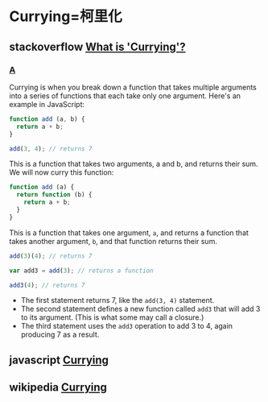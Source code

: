 # Currying=柯里化



## stackoverflow [What is 'Currying'?](https://stackoverflow.com/questions/36314/what-is-currying)



### [A](https://stackoverflow.com/a/36321)

Currying is when you break down a function that takes multiple arguments into a series of functions that each take only one argument. Here's an example in JavaScript:

```js
function add (a, b) {
  return a + b;
}

add(3, 4); // returns 7
```

This is a function that takes two arguments, a and b, and returns their sum. We will now curry this function:

```js
function add (a) {
  return function (b) {
    return a + b;
  }
}
```

This is a function that takes one argument, `a`, and returns a function that takes another argument, `b`, and that function returns their sum.

```js
add(3)(4); // returns 7

var add3 = add(3); // returns a function

add3(4); // returns 7
```

- The first statement returns 7, like the `add(3, 4)` statement.
- The second statement defines a new function called `add3` that will add 3 to its argument. (This is what some may call a closure.)
- The third statement uses the `add3` operation to add 3 to 4, again producing 7 as a result.



## javascript [Currying](https://javascript.info/currying-partials)



## wikipedia [Currying](https://en.wikipedia.org/wiki/Currying)